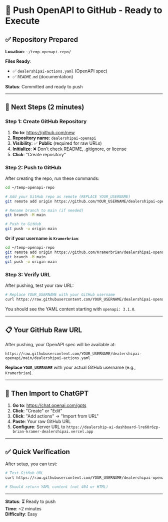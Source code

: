 # 🚀 Push OpenAPI to GitHub - Ready to Execute

## ✅ Repository Prepared

**Location**: `~/temp-openapi-repo/`

**Files Ready**:
- ✅ `dealershipai-actions.yaml` (OpenAPI spec)
- ✅ `README.md` (documentation)

**Status**: Committed and ready to push

---

## 🎯 Next Steps (2 minutes)

### Step 1: Create GitHub Repository

1. **Go to**: https://github.com/new
2. **Repository name**: `dealershipai-openapi`
3. **Visibility**: ✅ **Public** (required for raw URLs)
4. **Initialize**: ❌ Don't check README, .gitignore, or license
5. **Click**: "Create repository"

### Step 2: Push to GitHub

After creating the repo, run these commands:

```bash
cd ~/temp-openapi-repo

# Add your GitHub repo as remote (REPLACE YOUR_USERNAME)
git remote add origin https://github.com/YOUR_USERNAME/dealershipai-openapi.git

# Rename branch to main (if needed)
git branch -M main

# Push to GitHub
git push -u origin main
```

**Or if your username is `Kramerbrian`**:

```bash
cd ~/temp-openapi-repo
git remote add origin https://github.com/Kramerbrian/dealershipai-openapi.git
git branch -M main
git push -u origin main
```

### Step 3: Verify URL

After pushing, test your raw URL:

```bash
# Replace YOUR_USERNAME with your GitHub username
curl https://raw.githubusercontent.com/YOUR_USERNAME/dealershipai-openapi/main/dealershipai-actions.yaml | head -20
```

You should see the YAML content starting with `openapi: 3.1.0`.

---

## 📋 Your GitHub Raw URL

After pushing, your OpenAPI spec will be available at:

```
https://raw.githubusercontent.com/YOUR_USERNAME/dealershipai-openapi/main/dealershipai-actions.yaml
```

**Replace `YOUR_USERNAME`** with your actual GitHub username (e.g., `Kramerbrian`).

---

## 🤖 Then Import to ChatGPT

1. **Go to**: https://chat.openai.com/gpts
2. **Click**: "Create" or "Edit"
3. **Click**: "Add actions" → "Import from URL"
4. **Paste**: Your raw GitHub URL
5. **Configure**: Server URL to `https://dealership-ai-dashboard-lre60r6zp-brian-kramer-dealershipai.vercel.app`

---

## ✅ Quick Verification

After setup, you can test:

```bash
# Test GitHub URL
curl https://raw.githubusercontent.com/YOUR_USERNAME/dealershipai-openapi/main/dealershipai-actions.yaml

# Should return YAML content (not 404 or HTML)
```

---

**Status**: ⏳ Ready to push  
**Time**: ~2 minutes  
**Difficulty**: Easy

